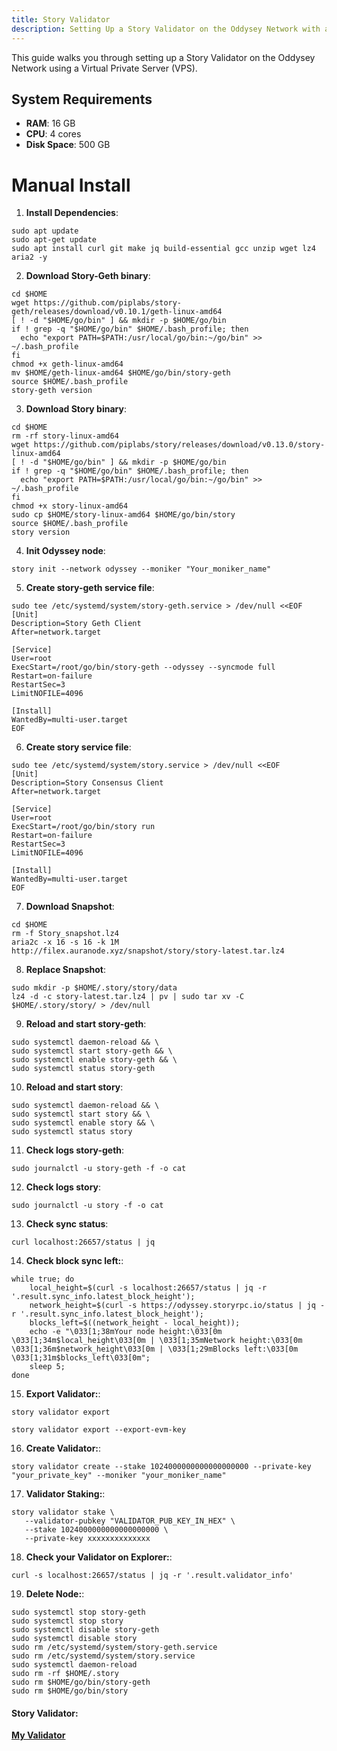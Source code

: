 ```yaml
---
title: Story Validator
description: Setting Up a Story Validator on the Oddysey Network with a VPS
---
```


This guide walks you through setting up a Story Validator on the Oddysey Network using a Virtual Private Server (VPS).

## System Requirements

- **RAM**: 16 GB
- **CPU**: 4 cores
- **Disk Space**: 500 GB

# Manual Install

1. **Install Dependencies**: 
```
sudo apt update
sudo apt-get update
sudo apt install curl git make jq build-essential gcc unzip wget lz4 aria2 -y
```

2. **Download Story-Geth binary**: 
```
cd $HOME
wget https://github.com/piplabs/story-geth/releases/download/v0.10.1/geth-linux-amd64
[ ! -d "$HOME/go/bin" ] && mkdir -p $HOME/go/bin
if ! grep -q "$HOME/go/bin" $HOME/.bash_profile; then
  echo "export PATH=$PATH:/usr/local/go/bin:~/go/bin" >> ~/.bash_profile
fi
chmod +x geth-linux-amd64
mv $HOME/geth-linux-amd64 $HOME/go/bin/story-geth
source $HOME/.bash_profile
story-geth version
```

3. **Download Story binary**: 
```
cd $HOME
rm -rf story-linux-amd64
wget https://github.com/piplabs/story/releases/download/v0.13.0/story-linux-amd64
[ ! -d "$HOME/go/bin" ] && mkdir -p $HOME/go/bin
if ! grep -q "$HOME/go/bin" $HOME/.bash_profile; then
  echo "export PATH=$PATH:/usr/local/go/bin:~/go/bin" >> ~/.bash_profile
fi
chmod +x story-linux-amd64
sudo cp $HOME/story-linux-amd64 $HOME/go/bin/story
source $HOME/.bash_profile
story version
```

4. **Init Odyssey node**: 
```
story init --network odyssey --moniker "Your_moniker_name"
```

5. **Create story-geth service file**: 
```
sudo tee /etc/systemd/system/story-geth.service > /dev/null <<EOF
[Unit]
Description=Story Geth Client
After=network.target

[Service]
User=root
ExecStart=/root/go/bin/story-geth --odyssey --syncmode full
Restart=on-failure
RestartSec=3
LimitNOFILE=4096

[Install]
WantedBy=multi-user.target
EOF
```

6. **Create story service file**: 
```
sudo tee /etc/systemd/system/story.service > /dev/null <<EOF
[Unit]
Description=Story Consensus Client
After=network.target

[Service]
User=root
ExecStart=/root/go/bin/story run
Restart=on-failure
RestartSec=3
LimitNOFILE=4096

[Install]
WantedBy=multi-user.target
EOF
```

7. **Download Snapshot**: 
```
cd $HOME
rm -f Story_snapshot.lz4
aria2c -x 16 -s 16 -k 1M http://filex.auranode.xyz/snapshot/story/story-latest.tar.lz4
```

8. **Replace Snapshot**: 
```
sudo mkdir -p $HOME/.story/story/data
lz4 -d -c story-latest.tar.lz4 | pv | sudo tar xv -C $HOME/.story/story/ > /dev/null
```

9. **Reload and start story-geth**: 
```
sudo systemctl daemon-reload && \
sudo systemctl start story-geth && \
sudo systemctl enable story-geth && \
sudo systemctl status story-geth
```

10. **Reload and start story**: 
```
sudo systemctl daemon-reload && \
sudo systemctl start story && \
sudo systemctl enable story && \
sudo systemctl status story
```

11. **Check logs story-geth**: 
```
sudo journalctl -u story-geth -f -o cat
```

12. **Check logs story**: 
```
sudo journalctl -u story -f -o cat
```

13. **Check sync status**: 
```
curl localhost:26657/status | jq
```

14. **Check block sync left:**: 
```
while true; do
    local_height=$(curl -s localhost:26657/status | jq -r '.result.sync_info.latest_block_height');
    network_height=$(curl -s https://odyssey.storyrpc.io/status | jq -r '.result.sync_info.latest_block_height');
    blocks_left=$((network_height - local_height));
    echo -e "\033[1;38mYour node height:\033[0m \033[1;34m$local_height\033[0m | \033[1;35mNetwork height:\033[0m \033[1;36m$network_height\033[0m | \033[1;29mBlocks left:\033[0m \033[1;31m$blocks_left\033[0m";
    sleep 5;
done
``` 

15. **Export Validator:**:
```
story validator export
```

``` if you want export private key
story validator export --export-evm-key
```

16. **Create Validator:**:
```
story validator create --stake 1024000000000000000000 --private-key "your_private_key" --moniker "your_moniker_name"
```

17. **Validator Staking:**:
```
story validator stake \
   --validator-pubkey "VALIDATOR_PUB_KEY_IN_HEX" \
   --stake 1024000000000000000000 \
   --private-key xxxxxxxxxxxxxx
```

18. **Check your Validator on Explorer:**:
```
curl -s localhost:26657/status | jq -r '.result.validator_info'
```

19. **Delete Node:**:
```
sudo systemctl stop story-geth
sudo systemctl stop story
sudo systemctl disable story-geth
sudo systemctl disable story
sudo rm /etc/systemd/system/story-geth.service
sudo rm /etc/systemd/system/story.service
sudo systemctl daemon-reload
sudo rm -rf $HOME/.story
sudo rm $HOME/go/bin/story-geth
sudo rm $HOME/go/bin/story
```

#### **Story Validator**:
**[My Validator](https://testnet.storyscan.app/validators/storyvaloper1vpq2kgthsrtt5k6t9tm8c2tjscfavkvu4ua3we)**